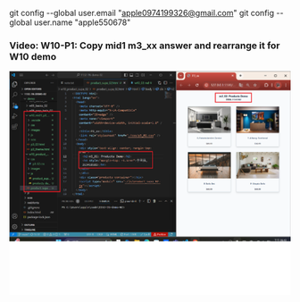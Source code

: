 git config --global user.email "apple0974199326@gmail.com"
git config --global user.name "apple550678"

### Video: W10-P1: Copy mid1 m3_xx answer and rearrange it for W10 demo

![](w10-p1.png)

```

```
